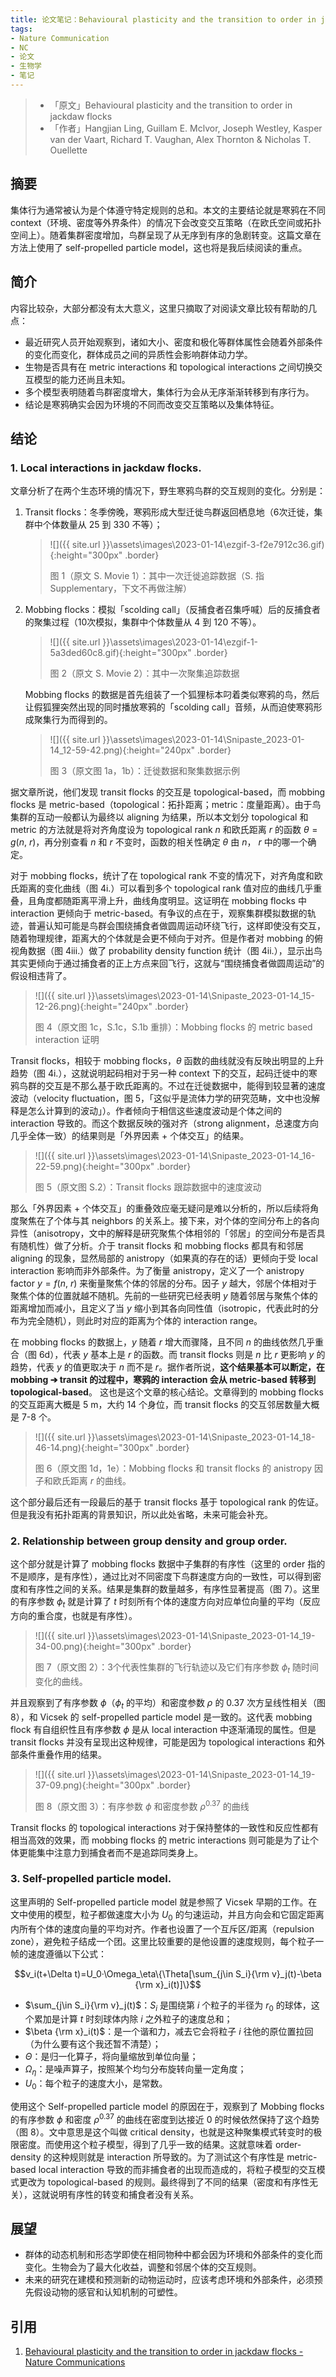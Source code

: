 ```yaml
---
title: 论文笔记：Behavioural plasticity and the transition to order in jackdaw flocks
tags: 
- Nature Communication 
- NC 
- 论文 
- 生物学 
- 笔记
---
```


> - 「原文」Behavioural plasticity and the transition to order in jackdaw flocks
> - 「作者」Hangjian Ling, Guillam E. Mclvor, Joseph Westley, Kasper van der Vaart, Richard T. Vaughan, Alex Thornton & Nicholas T. Ouellette

## 摘要

集体行为通常被认为是个体遵守特定规则的总和。本文的主要结论就是寒鸦在不同 context（环境、密度等外界条件）的情况下会改变交互策略（在欧氏空间或拓扑空间上）。随着集群密度增加，鸟群呈现了从无序到有序的急剧转变。这篇文章在方法上使用了 self-propelled particle model，这也将是我后续阅读的重点。

<!--more-->

## 简介

内容比较杂，大部分都没有太大意义，这里只摘取了对阅读文章比较有帮助的几点：

- 最近研究人员开始观察到，诸如大小、密度和极化等群体属性会随着外部条件的变化而变化，群体成员之间的异质性会影响群体动力学。
- 生物是否具有在 metric interactions 和 topological interactions 之间切换交互模型的能力还尚且未知。
- 多个模型表明随着鸟群密度增大，集体行为会从无序渐渐转移到有序行为。
- 结论是寒鸦确实会因为环境的不同而改变交互策略以及集体特征。

## 结论

### 1. Local interactions in jackdaw flocks.

文章分析了在两个生态环境的情况下，野生寒鸦鸟群的交互规则的变化。分别是：

1. Transit flocks：冬季傍晚，寒鸦形成大型迁徙鸟群返回栖息地（6次迁徙，集群中个体数量从 25 到 330 不等）；
   > ![]({{ site.url }}\assets\images\2023-01-14\ezgif-3-f2e7912c36.gif){:height="300px" .border}
   >
   > 图 1（原文 S. Movie 1）：其中一次迁徙追踪数据（S. 指 Supplementary，下文不再做注解）

2. Mobbing flocks：模拟「scolding call」（反捕食者召集呼喊）后的反捕食者的聚集过程（10次模拟，集群中个体数量从 4 到 120 不等）。

   > ![]({{ site.url }}\assets\images\2023-01-14\ezgif-1-5a3ded60c8.gif){:height="300px" .border} 
   >
   > 图 2（原文 S. Movie 2）：其中一次聚集追踪数据

   Mobbing flocks 的数据是首先组装了一个狐狸标本叼着类似寒鸦的鸟，然后让假狐狸突然出现的同时播放寒鸦的「scolding call」音频，从而迫使寒鸦形成聚集行为而得到的。

   > ![]({{ site.url }}\assets\images\2023-01-14\Snipaste_2023-01-14_12-59-42.png){:height="240px" .border} 
   >
   > 图 3（原文图 1a，1b）：迁徙数据和聚集数据示例

据文章所说，他们发现 transit flocks 的交互是 topological-based，而 mobbing flocks 是 metric-based（topological：拓扑距离；metric：度量距离）。由于鸟集群的互动一般都认为最终以 aligning 为结果，所以本文划分 topological 和 metric 的方法就是将对齐角度设为 topological rank $n$ 和欧氏距离 $r$ 的函数 $\theta=g(n,\ r)$，再分别查看 $n$ 和 $r$ 不变时，函数的相关性确定 $\theta$ 由 $n$， $r$ 中的哪一个确定。

对于 mobbing flocks，统计了在 topological rank 不变的情况下，对齐角度和欧氏距离的变化曲线（图 4i.）可以看到多个 topological rank 值对应的曲线几乎重叠，且角度都随距离平滑上升，曲线角度明显。这证明在 mobbing flocks 中 interaction 更倾向于 metric-based。有争议的点在于，观察集群模拟数据的轨迹，普遍认知可能是鸟群会围绕捕食者做圆周运动环绕飞行，这样即使没有交互，随着物理规律，距离大的个体就是会更不倾向于对齐。但是作者对 mobbing 的俯视角数据（图 4iii.）做了 probability density function 统计（图 4ii.），显示出鸟其实更倾向于通过捕食者的正上方点来回飞行，这就与“围绕捕食者做圆周运动”的假设相违背了。

> ![]({{ site.url }}\assets\images\2023-01-14\Snipaste_2023-01-14_15-12-26.png){:height="240px" .border} 
>
> 图 4（原文图 1c，S.1c，S.1b 重排）：Mobbing flocks 的 metric based interaction 证明

Transit flocks，相较于 mobbing flocks，$\theta$ 函数的曲线就没有反映出明显的上升趋势（图 4i.），这就说明起码相对于另一种 context 下的交互，起码迁徙中的寒鸦鸟群的交互是不那么基于欧氏距离的。不过在迁徙数据中，能得到较显著的速度波动（velocity fluctuation，图 5，「这似乎是流体力学的研究范畴，文中也没解释是怎么计算到的波动」）。作者倾向于相信这些速度波动是个体之间的 interaction 导致的。而这个数据反映的强对齐（strong alignment，总速度方向几乎全体一致）的结果则是「外界因素 + 个体交互」的结果。

> ![]({{ site.url }}\assets\images\2023-01-14\Snipaste_2023-01-14_16-22-59.png){:height="300px" .border} 
>
> 图 5（原文图 S.2）：Transit flocks 跟踪数据中的速度波动

那么「外界因素 + 个体交互」的重叠效应毫无疑问是难以分析的，所以后续将角度聚焦在了个体与其 neighbors 的关系上。接下来，对个体的空间分布上的各向异性（anisotropy，文中的解释是研究聚焦个体相邻的「邻居」的空间分布是否具有随机性）做了分析。介于 transit flocks 和 mobbing flocks 都具有和邻居 aligning 的现象，显然局部的 anistropy（如果真的存在的话）更倾向于受 local interaction 影响而非外部条件。为了衡量 anistropy，定义了一个 anistropy factor $y=f(n,\ r)$ 来衡量聚焦个体的邻居的分布。因子 $y$ 越大，邻居个体相对于聚焦个体的位置就越不随机。先前的一些研究已经表明 $y$ 随着邻居与聚焦个体的距离增加而减小，且定义了当 $y$ 缩小到其各向同性值（isotropic，代表此时的分布为完全随机），则此时对应的距离为个体的 interaction range。

在 mobbing flocks 的数据上，$y$ 随着 $r$ 增大而骤降，且不同 $n$ 的曲线依然几乎重合（图 6d），代表 $y$ 基本上是 $r$ 的函数。而 transit flocks 则是 $n$ 比 $r$ 更影响 $y$ 的趋势，代表 $y$ 的值更取决于 $n$ 而不是 $r$。据作者所说，**这个结果基本可以断定，在 mobbing ➔ transit 的过程中，寒鸦的 interaction 会从 metric-based 转移到 topological-based**。 这也是这个文章的核心结论。文章得到的 mobbing flocks 的交互距离大概是 5 m，大约 14 个身位，而 transit flocks 的交互邻居数量大概是 7-8 个。

> ![]({{ site.url }}\assets\images\2023-01-14\Snipaste_2023-01-14_18-46-14.png){:height="300px" .border} 
>
> 图 6（原文图 1d，1e）：Mobbing flocks 和 transit flocks 的 anistropy 因子和欧氏距离 $r$ 的曲线。

这个部分最后还有一段最后的基于 transit flocks 基于 topological rank 的佐证。但是我没有拓扑距离的背景知识，所以此处省略，未来可能会补充。

### 2. Relationship between group density and group order.

这个部分就是计算了 mobbing flocks 数据中子集群的有序性（这里的 order 指的不是顺序，是有序性），通过比对不同密度下鸟群速度方向的一致性，可以得到密度和有序性之间的关系。结果是集群的数量越多，有序性显著提高（图 7）。这里的有序参数 $\phi_t$ 就是计算了 $t$ 时刻所有个体的速度方向对应单位向量的平均（反应方向的重合度，也就是有序性）。

> ![]({{ site.url }}\assets\images\2023-01-14\Snipaste_2023-01-14_19-34-00.png){:height="300px" .border} 
>
> 图 7（原文图 2）：3个代表性集群的飞行轨迹以及它们有序参数 $\phi_t$ 随时间变化的曲线。

并且观察到了有序参数 $\phi$（$\phi_t$ 的平均）和密度参数 $\rho$ 的 0.37 次方呈线性相关（图 8），和 Vicsek 的 self-propelled particle model 是一致的。这代表 mobbing flock 有自组织性且有序参数 $\phi$ 是从 local interaction 中逐渐涌现的属性。但是 transit flocks 并没有呈现出这种规律，可能是因为 topological interactions 和外部条件重叠作用的结果。

> ![]({{ site.url }}\assets\images\2023-01-14\Snipaste_2023-01-14_19-37-09.png){:height="300px" .border} 
>
> 图 8（原文图 3）：有序参数 $\phi$ 和密度参数 $\rho^{0.37}$ 的曲线

Transit flocks 的 topological interactions 对于保持整体的一致性和反应性都有相当高效的效果，而 mobbing flocks 的 metric interactions 则可能是为了让个体更能集中注意力到捕食者而不是追踪同类身上。

### 3. Self-propelled particle model.

这里声明的 Self-propelled particle model 就是参照了 Vicsek 早期的工作。在文中使用的模型，粒子都做速度大小为 $U_0$ 的匀速运动，并且方向会和它固定距离内所有个体的速度向量的平均对齐。作者也设置了一个互斥区/距离（repulsion zone），避免粒子结成一个团。这里比较重要的是他设置的速度规则，每个粒子一帧的速度遵循以下公式：

$$v_i(t+\Delta t)=U_0·\Omega_\eta\{\Theta[\sum_{j\in S_i}{\rm v}_j(t)-\beta {\rm x}_i(t)]\}$$

- $\sum_{j\in S_i}{\rm v}_j(t)$：$S_i$ 是围绕第 $i$ 个粒子的半径为 $r_0$ 的球体，这个累加是计算 $t$ 时刻球体内除 $i$ 之外粒子的速度总和；
- $\beta {\rm x}_i(t)$：是一个谐和力，减去它会将粒子 $i$ 往他的原位置拉回（为什么要有这个我还暂不清楚）；
- $\Theta$：是归一化算子，将向量缩放到单位向量；
- $\Omega_\eta$：是噪声算子，按照某个均匀分布旋转向量一定角度；
- $U_0$：每个粒子的速度大小，是常数。

使用这个 Self-propelled particle model 的原因在于，观察到了 Mobbing flocks 的有序参数 $\phi$ 和密度 $\rho^{0.37}$ 的曲线在密度到达接近 0 的时候依然保持了这个趋势（图 8）。文中意思是这个叫做 critical density，也就是这种聚集模式转变时的极限密度。而使用这个粒子模型，得到了几乎一致的结果。这就意味着 order-density 的这种规则就是 interaction 所导致的。为了测试这个有序性是 metric-based local interaction 导致的而非捕食者的出现而造成的，将粒子模型的交互模式更改为 topological-based 的规则。最终得到了不同的结果（密度和有序性无关），这就说明有序性的转变和捕食者没有关系。

## 展望

- 群体的动态机制和形态学即使在相同物种中都会因为环境和外部条件的变化而变化。生物会为了最大化收益，调整和邻居个体的交互规则。
- 未来的研究在建模和预测新的动物运动时，应该考虑环境和外部条件，必须预先假设动物的感官和认知机制的可塑性。

## 引用

1. [Behavioural plasticity and the transition to order in jackdaw flocks - Nature Communications](https://www.nature.com/articles/s41467-019-13281-4)
